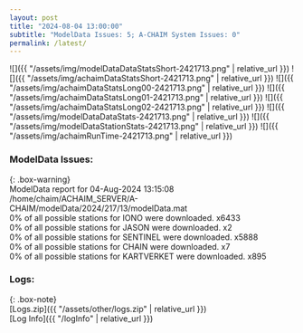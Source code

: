 ```yaml
---
layout: post
title: "2024-08-04 13:00:00"
subtitle: "ModelData Issues: 5; A-CHAIM System Issues: 0"
permalink: /latest/
---
```


![]({{ "/assets/img/modelDataDataStatsShort-2421713.png" | relative_url }})
![]({{ "/assets/img/achaimDataStatsShort-2421713.png" | relative_url }})
![]({{ "/assets/img/achaimDataStatsLong00-2421713.png" | relative_url }})
![]({{ "/assets/img/achaimDataStatsLong01-2421713.png" | relative_url }})
![]({{ "/assets/img/achaimDataStatsLong02-2421713.png" | relative_url }})
![]({{ "/assets/img/modelDataDataStats-2421713.png" | relative_url }})
![]({{ "/assets/img/modelDataStationStats-2421713.png" | relative_url }})
![]({{ "/assets/img/achaimRunTime-2421713.png" | relative_url }})


### ModelData Issues:  
  
{: .box-warning}  
 ModelData report for 04-Aug-2024 13:15:08   
 /home/chaim/ACHAIM_SERVER/A-CHAIM/modelData/2024/217/13/modelData.mat   
 0% of all possible stations for IONO were downloaded. x6433   
 0% of all possible stations for JASON were downloaded. x2   
 0% of all possible stations for SENTINEL were downloaded. x5888   
 0% of all possible stations for CHAIN were downloaded. x7   
 0% of all possible stations for KARTVERKET were downloaded. x895   
  


### Logs:  
  
{: .box-note}  
[Logs.zip]({{ "/assets/other/logs.zip" | relative_url }})  
[Log Info]({{ "/logInfo" | relative_url }})  
